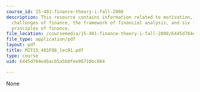```yaml
---
course_id: 15-401-finance-theory-i-fall-2008
description: This resource contains information related to motivation, fundamental
  challenges of finance, the framework of financial analysis, and six fundamental
  principles of finance.
file_location: /coursemedia/15-401-finance-theory-i-fall-2008/6445d784e4bacb5a5b0fee96716bc084_MIT15_401F08_lec01.pdf
file_type: application/pdf
layout: pdf
title: MIT15_401F08_lec01.pdf
type: course
uid: 6445d784e4bacb5a5b0fee96716bc084

---
```

None